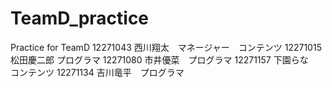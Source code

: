 # TeamD_practice
Practice for TeamD
12271043 西川翔太　マネージャー　コンテンツ
12271015 松田慶二郎 プログラマ
12271080 市井優菜　プログラマ
12271157 下園らな　コンテンツ
12271134 吉川竜平　プログラマ